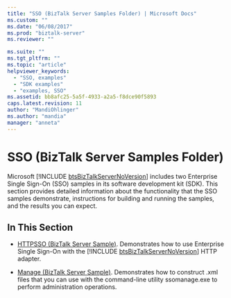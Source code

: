 ```yaml
---
title: "SSO (BizTalk Server Samples Folder) | Microsoft Docs"
ms.custom: ""
ms.date: "06/08/2017"
ms.prod: "biztalk-server"
ms.reviewer: ""

ms.suite: ""
ms.tgt_pltfrm: ""
ms.topic: "article"
helpviewer_keywords: 
  - "SSO, examples"
  - "SDK examples"
  - "examples, SSO"
ms.assetid: bb8afc25-5a5f-4933-a2a5-f8dce90f5893
caps.latest.revision: 11
author: "MandiOhlinger"
ms.author: "mandia"
manager: "anneta"
---
```

# SSO (BizTalk Server Samples Folder)
Microsoft [!INCLUDE [btsBizTalkServerNoVersion](../includes/btsbiztalkservernoversion-md.md)] includes two Enterprise Single Sign-On (SSO) samples in its software development kit (SDK). This section provides detailed information about the functionality that the SSO samples demonstrate, instructions for building and running the samples, and the results you can expect.  

## In This Section  

- [HTTPSSO (BizTalk Server Sample)](../core/httpsso-biztalk-server-sample.md). Demonstrates how to use Enterprise Single Sign-On with the [!INCLUDE [btsBizTalkServerNoVersion](../includes/btsbiztalkservernoversion-md.md)] HTTP adapter.  

- [Manage (BizTalk Server Sample)](../core/manage-biztalk-server-sample.md). Demonstrates how to construct .xml files that you can use with the command-line utility ssomanage.exe to perform administration operations.
